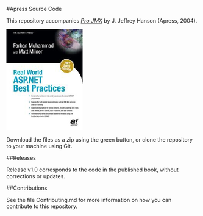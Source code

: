 #Apress Source Code

This repository accompanies [*Pro JMX*](http://www.apress.com/9781590591017) by J. Jeffrey Hanson (Apress, 2004).

![Cover image](9781590591017.jpg)

Download the files as a zip using the green button, or clone the repository to your machine using Git.

##Releases

Release v1.0 corresponds to the code in the published book, without corrections or updates.

##Contributions

See the file Contributing.md for more information on how you can contribute to this repository.
